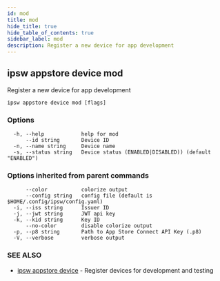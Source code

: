 ```yaml
---
id: mod
title: mod
hide_title: true
hide_table_of_contents: true
sidebar_label: mod
description: Register a new device for app development
---
```

## ipsw appstore device mod

Register a new device for app development

```
ipsw appstore device mod [flags]
```

### Options

```
  -h, --help            help for mod
      --id string       Device ID
  -n, --name string     Device name
  -s, --status string   Device status (ENABLED|DISABLED)) (default "ENABLED")
```

### Options inherited from parent commands

```
      --color           colorize output
      --config string   config file (default is $HOME/.config/ipsw/config.yaml)
  -i, --iss string      Issuer ID
  -j, --jwt string      JWT api key
  -k, --kid string      Key ID
      --no-color        disable colorize output
  -p, --p8 string       Path to App Store Connect API Key (.p8)
  -V, --verbose         verbose output
```

### SEE ALSO

* [ipsw appstore device](/docs/cli/ipsw/appstore/device)	 - Register devices for development and testing

